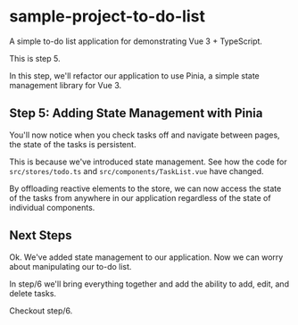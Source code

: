# sample-project-to-do-list

A simple to-do list application for demonstrating Vue 3 + TypeScript.

This is step 5.

In this step, we'll refactor our application to use Pinia, a simple state management library for Vue 3.

## Step 5: Adding State Management with Pinia

You'll now notice when you check tasks off and navigate between pages, the state of the tasks is persistent.

This is because we've introduced state management. See how the code for `src/stores/todo.ts`
and `src/components/TaskList.vue` have changed.

By offloading reactive elements to the store, we can now access the state of the tasks from anywhere in our application
regardless of the state of individual components.

## Next Steps

Ok. We've added state management to our application. Now we can worry about manipulating our to-do list.

In step/6 we'll bring everything together and add the ability to add, edit, and delete tasks.

Checkout step/6.
